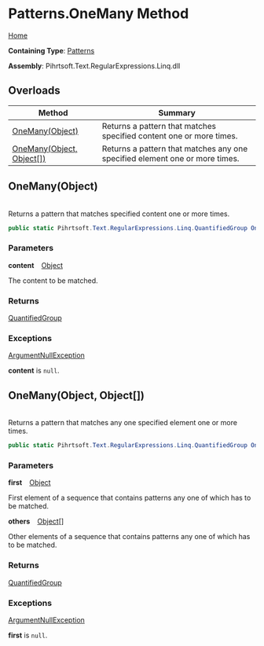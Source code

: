 # Patterns\.OneMany Method

[Home](../../../../../../README.md)

**Containing Type**: [Patterns](../README.md)

**Assembly**: Pihrtsoft\.Text\.RegularExpressions\.Linq\.dll

## Overloads

| Method | Summary |
| ------ | ------- |
| [OneMany(Object)](#Pihrtsoft_Text_RegularExpressions_Linq_Patterns_OneMany_System_Object_) | Returns a pattern that matches specified content one or more times\. |
| [OneMany(Object, Object\[\])](#Pihrtsoft_Text_RegularExpressions_Linq_Patterns_OneMany_System_Object_System_Object___) | Returns a pattern that matches any one specified element one or more times\. |

## OneMany\(Object\) <a name="Pihrtsoft_Text_RegularExpressions_Linq_Patterns_OneMany_System_Object_"></a>

\
Returns a pattern that matches specified content one or more times\.

```csharp
public static Pihrtsoft.Text.RegularExpressions.Linq.QuantifiedGroup OneMany(object content)
```

### Parameters

**content** &ensp; [Object](https://docs.microsoft.com/en-us/dotnet/api/system.object)

The content to be matched\.

### Returns

[QuantifiedGroup](../../QuantifiedGroup/README.md)

### Exceptions

[ArgumentNullException](https://docs.microsoft.com/en-us/dotnet/api/system.argumentnullexception)

**content** is `null`\.

## OneMany\(Object, Object\[\]\) <a name="Pihrtsoft_Text_RegularExpressions_Linq_Patterns_OneMany_System_Object_System_Object___"></a>

\
Returns a pattern that matches any one specified element one or more times\.

```csharp
public static Pihrtsoft.Text.RegularExpressions.Linq.QuantifiedGroup OneMany(object first, params object[] others)
```

### Parameters

**first** &ensp; [Object](https://docs.microsoft.com/en-us/dotnet/api/system.object)

First element of a sequence that contains patterns any one of which has to be matched\.

**others** &ensp; [Object](https://docs.microsoft.com/en-us/dotnet/api/system.object)\[\]

Other elements of a sequence that contains patterns any one of which has to be matched\.

### Returns

[QuantifiedGroup](../../QuantifiedGroup/README.md)

### Exceptions

[ArgumentNullException](https://docs.microsoft.com/en-us/dotnet/api/system.argumentnullexception)

**first** is `null`\.

